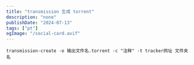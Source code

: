 ```yaml
---
title: "transmission 生成 torrent"
description: "none"
publishDate: "2024-07-13"
tags: ["pt"]
ogImage: "/social-card.avif"
---
```


<!-- more --> 
```
transmission-create -o 输出文件名.torrent -c "注释" -t tracker网址 文件夹名
```

